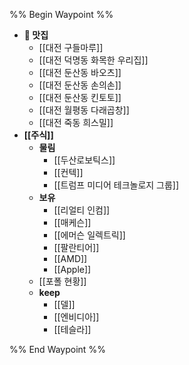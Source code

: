 
%% Begin Waypoint %%
- **🍲 맛집**
	- [[대전 구들마루]]
	- [[대전 덕명동 화목한 우리집]]
	- [[대전 둔산동 바오츠]]
	- [[대전 둔산동 손의손]]
	- [[대전 둔산동 킨토토]]
	- [[대전 월평동 다래곱창]]
	- [[대전 죽동 희스밀]]
- **[[주식]]**
	- **물림**
		- [[두산로보틱스]]
		- [[컨텍]]
		- [[트럼프 미디어 테크놀로지 그룹]]
	- **보유**
		- [[리얼티 인컴]]
		- [[매케슨]]
		- [[에머슨 일렉트릭]]
		- [[팔란티어]]
		- [[AMD]]
		- [[Apple]]
	- [[포폴 현황]]
	- **keep**
		- [[델]]
		- [[엔비디아]]
		- [[테슬라]]

%% End Waypoint %%
